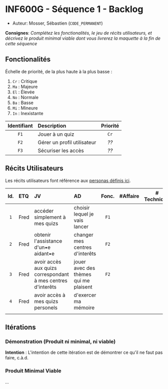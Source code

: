 # INF600G - Séquence 1 - Backlog

  * Auteur: Mosser, Sébastien (`CODE_PERMANENT`)

**Consignes**: _Complétez les fonctionalités, le jeu de récits utilisateurs, et décrivez le produit minimal viable dont vous livrerez la maquette à la fin de cette séquence_

## Fonctionalités

Échelle de priorité, de la plus haute à la plus basse :

  1. `Cr` : Critique
  2. `Ma` : Majeure
  3. `El` : Élevée
  4. `No` : Normale
  5. `Ba` : Basse
  6. `Mi` : Mineure
  7. `In` : Inexistante

| Identifiant | Description | Priorité |
| :---:       |  :--        | :--:     |
| `F1`  | Jouer à un quiz             | `Cr` |
| `F2`  | Gérer un profil utilisateur | _??_ |
| `F3`  | Sécuriser les accès         | _??_ |


## Récits Utilisateurs

Les récits utilisateurs font référence aux [personas définis ici](./personas.md).


| Id. | ETQ | JV | AD | Fonc. | #Affaire | # Technique |
| :---:       |  :--        | :--     | :--     | :--:          | :--: | :--: |
| `1` | Fred  | accéder simplement à mes quizs  | choisir lequel je vais lancer  | `F1`  | | | 
| `2` | Fred  | obtenir l'assistance d'un•e aidant•e  |  changer mes centres d'interêts  | `F2`  | | |
| `3` | Fred  | avoir accès aux quizs correspondant à mes centres d'interêts | jouer avec des thèmes qui me plaisent  | `F2`  | | |
| `4`  | Fred  | avoir accès à mes quizs personels  | d'exercer ma mémoire  |   |   |   |
|   |   |   |   |   |


## Itérations

### Démonstration (Produit ni minimal, ni viable)

**Intention** : L'intention de cette itération est de démontrer ce qu'il ne faut pas faire, c.à.d.

### Produit Minimal Viable

_..._
